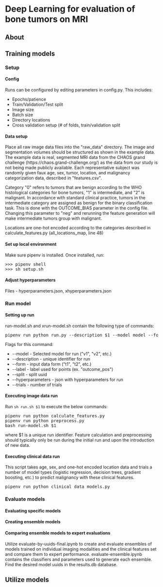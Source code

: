 <h1>Deep Learning for evaluation of bone tumors on MRI</h1>

<h2>About</h2>

<h2>Training models</h2>
<h3>Setup</h3>
<h4>Config</h4>
Runs can be configured by editing parameters in config.py. This includes:
<ul>
        <li>Epochs/patience</li>
        <li>Train/Validation/Test split</li>
        <li>Image size</li>
        <li>Batch size</li>
        <li>Directory locations</li>
        <li>Cross validation setup (# of folds, train/validation split</li>
</ul>
<h4>Data setup</h4>
Place all raw image data files into the "raw_data" directory. The image and segmentation volumes should be structured as shown in the example data. The example data is real, segmented MRI data from the CHAOS grand challenge (https://chaos.grand-challenge.org/) as the data from our study is not being made publicly available. Each representative subject was randomly given faux age, sex, tumor, location, and malignancy categorization data, described in "features.csv". 

Category "0" refers to tumors that are benign according to the WHO histological categories for bone tumors, "1" is intermediate, and "2" is malignant. In accordance with standard clinical practice, tumors in the intermediate category are assigned as benign for the binary classification task. This is done with the OUTCOME_BIAS parameter in the config file. Changing this parameter to "neg" and rerunning the feature generation will make intermediate tumors group with malignant.

Locations are one-hot encoded according to the categories described in calculate_features.py (all_locations_map, line 48)
<h4>Set up local environment</h4>
Make sure pipenv is installed. Once installed, run:
<pre>
>>> pipenv shell
>>> sh setup.sh
</pre>
<h4>Adjust hyperparameters</h4>
Files - hyperparameters.json, xhyperparameters.json

<h3>Run model</h3>
<h4>Setting up run</h4>
run-model.sh and xrun-model.sh contain the following type of commands:
<pre>pipenv run python run.py --description $1 --model model --form form --label label --hyperparameters hyperparameters.json --split split</pre>
Flags for this command:
<ul>
        <li>--model - Selected model for run ("v1", "v2", etc.)</li>
        <li>--description - unique identifier for run</li>
        <li>--form - input data form ("t1", "t2", etc.)</li>
        <li>--label - label used for points (ex. "outcome_pos")</li>
        <li>--split - split uuid</li>
        <li>--hyperparameters - json with hyperparameters for run</li>
        <li>--trials - number of trials</li>
</ul>
<h4>Executing image data run</h4>
Run <code>sh run.sh $1</code> to execute the below commands:
<pre>
pipenv run python calculate_features.py
pipenv run python preprocess.py
bash run-model.sh $1
</pre>
where $1 is a unique run identifier. Feature calculation and preprocessing should typically only be run during the initial run and upon the introduction of new data.
<h4>Executing clinical data run </h4>
This script takes age, sex, and one-hot encoded location data and trials a number of model types (logistic regression, decision trees, gradient boosting, etc.) to predict malignancy with these clinical features.
<pre>
pipenv run python clinical_data_models.py
</pre>
<h3>Evaluate models</h3>
<h4>Evaluating specific models</h4>

<h4>Creating ensemble models</h4>

<h4>Comparing ensemble models to expert evaluations</h4>
Utilize evaluate-by-uuids-final.ipynb to create and evaluate ensembles of models trained on individual imaging modalities and the clinical features set and compare them to expert performance. evaluate-ensemble.ipynb contains the classifiers and parameters used to generate each ensemble. Find the desired model uuids in the results.db database.

<h2>Utilize models</h2>
